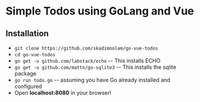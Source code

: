 # Simple Todos using GoLang and Vue

## Installation
- `git clone https://github.com/skadimoolam/go-vue-todos`
- `cd go-vue-todos`
- `go get -u github.com/labstack/echo` -- This installs ECHO
- `go get -u github.com/mattn/go-sqlite3` -- This installs the sqlite package
- `go run todo.go`  -- assuming you have Go already installed and configured
- Open **localhost:8080** in your browser!
